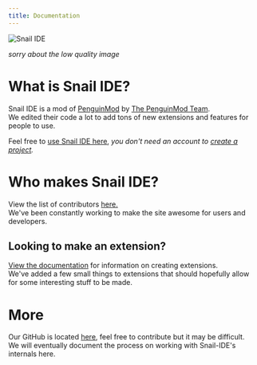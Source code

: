 ```yaml
---
title: Documentation
---
```


<img src="https://www.snail-ide.com/navicon.png" alt="Snail IDE"></img>
  
*sorry about the low quality image*

# What is Snail IDE?

Snail IDE is a mod of [PenguinMod](https://penguinmod.com/) by [The PenguinMod Team](https://studio.penguinmod.com/credits.html).  
We edited their code a lot to add tons of new extensions and features for people to use.

Feel free to [use Snail IDE here](https://snail-ide.com/), *you don't need an account to [create a project](https://editor.snail-ide.com/editor.html).*

# Who makes Snail IDE?

View the list of contributors [here.](https://editor.snail-ide.com/credits.html)  
We've been constantly working to make the site awesome for users and developers.

## Looking to make an extension?

[View the documentation](/development/extensions/introduction) for information on creating extensions.  
We've added a few small things to extensions that should hopefully allow for some interesting stuff to be made.

# More

Our GitHub is located [here](https://github.com/Snail-IDE/), feel free to contribute but it may be difficult.  
We will eventually document the process on working with Snail-IDE's internals here.
